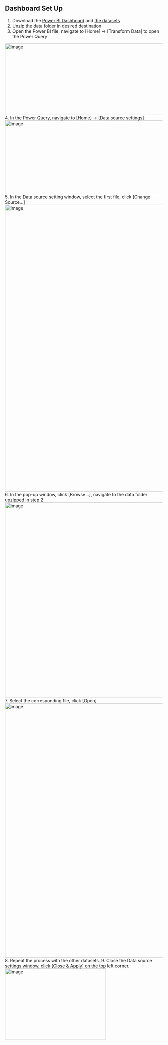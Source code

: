 ## Dashboard Set Up
1. Download the [Power BI Dashboard](https://github.com/dukenguyen203-art/Liquor-Inventory-Analysis---A-Case-Study/blob/main/Dashboard/Liquor%20Inventory%20Analysis%20-%20A%20Case%20Study.pbit) and [the datasets](https://drive.google.com/file/d/1839IkQay_IEeAff8Ma5g_ava4AbvLaTd/view?usp=drive_link)
2. Unzip the data folder in desired destination
3. Open the Power BI file, navigate to [Home] -> [Transform Data] to open the Power Query
<img width="1146" height="229" alt="image" src="https://github.com/user-attachments/assets/5ca28b9d-93e3-4bd7-add7-235742c3f4a6" />
4. In the Power Query, navigate to [Home] -> [Data source settings]
<img width="626" height="236" alt="image" src="https://github.com/user-attachments/assets/1fe67287-3510-49dc-b2be-b48146597983" />
5. In the Data source setting window, select the first file, click [Change Source...]
<img width="1202" height="917" alt="image" src="https://github.com/user-attachments/assets/d4b04108-67cb-45fa-9a20-83ab1d2b30f4" />
6. In the pop-up window, click [Browse...], navigate to the data folder upzipped in step 2
<img width="1051" height="624" alt="image" src="https://github.com/user-attachments/assets/49021bbc-a86d-4917-86fd-cf41b72ac06c" />
7. Select the corresponding file, click [Open]
<img width="1298" height="813" alt="image" src="https://github.com/user-attachments/assets/3610ac68-f8f6-4ceb-b11d-4f0b29c71b5a" />
8. Repeat the process with the other datasets.
9. Close the Data source settings window, click [Close & Apply] on the top left corner.
<img width="323" height="227" alt="image" src="https://github.com/user-attachments/assets/66a837af-ea0f-47db-a8ac-6b97c0561a3e" />

